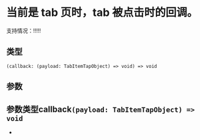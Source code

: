 # 当前是 tab 页时，tab 被点击时的回调。
支持情况：!!!!!
## 类型[​](useTabItemTap.html#类型)
```tsx
(callback: (payload: TabItemTapObject) => void) => void
```

## 参数[​](useTabItemTap.html#参数)
参数类型callback`(payload: TabItemTapObject) => void`
- 
-
